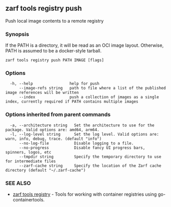 ## zarf tools registry push

Push local image contents to a remote registry

### Synopsis

If the PATH is a directory, it will be read as an OCI image layout. Otherwise, PATH is assumed to be a docker-style tarball.

```
zarf tools registry push PATH IMAGE [flags]
```

### Options

```
  -h, --help                help for push
      --image-refs string   path to file where a list of the published image references will be written
      --index               push a collection of images as a single index, currently required if PATH contains multiple images
```

### Options inherited from parent commands

```
  -a, --architecture string   Set the architecture to use for the package. Valid options are: amd64, arm64.
  -l, --log-level string      Set the log level. Valid options are: warn, info, debug, trace. (default "info")
      --no-log-file           Disable logging to a file.
      --no-progress           Disable fancy UI progress bars, spinners, logos, etc
      --tmpdir string         Specify the temporary directory to use for intermediate files
      --zarf-cache string     Specify the location of the Zarf cache directory (default "~/.zarf-cache")
```

### SEE ALSO

* [zarf tools registry](zarf_tools_registry.md)	 - Tools for working with container registries using go-containertools.

